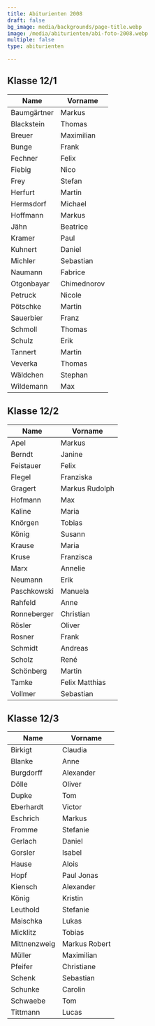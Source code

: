 ```yaml
---
title: Abiturienten 2008
draft: false
bg_image: media/backgrounds/page-title.webp
image: /media/abiturienten/abi-foto-2008.webp
multiple: false
type: abiturienten

---
```


## Klasse 12/1

|Name|Vorname|
|-|-|
|Baumgärtner|Markus|
|Blackstein|Thomas|
|Breuer|Maximilian|
|Bunge|Frank|
|Fechner|Felix|
|Fiebig|Nico|
|Frey|Stefan|
|Herfurt|Martin|
|Hermsdorf|Michael|
|Hoffmann|Markus|
|Jähn|Beatrice|
|Kramer|Paul|
|Kuhnert|Daniel|
|Michler|Sebastian|
|Naumann|Fabrice|
|Otgonbayar|Chimednorov|
|Petruck|Nicole|
|Pötschke|Martin|
|Sauerbier|Franz|
|Schmoll|Thomas|
|Schulz|Erik|
|Tannert|Martin|
|Veverka|Thomas|
|Wäldchen|Stephan|
|Wildemann|Max|

## Klasse 12/2

|Name|Vorname|
|-|-|
|Apel|Markus|
|Berndt|Janine|
|Feistauer|Felix|
|Flegel|Franziska|
|Gragert|Markus Rudolph|
|Hofmann|Max|
|Kaline|Maria|
|Knörgen|Tobias|
|König|Susann|
|Krause|Maria|
|Kruse|Franzisca|
|Marx|Annelie|
|Neumann|Erik|
|Paschkowski|Manuela|
|Rahfeld|Anne|
|Ronneberger|Christian|
|Rösler|Oliver|
|Rosner|Frank|
|Schmidt|Andreas|
|Scholz|René|
|Schönberg|Martin|
|Tamke|Felix Matthias|
|Vollmer|Sebastian|

## Klasse 12/3

|Name|Vorname|
|-|-|
|Birkigt|Claudia|
|Blanke|Anne|
|Burgdorff|Alexander|
|Dölle|Oliver|
|Dupke|Tom|
|Eberhardt|Victor|
|Eschrich|Markus|
|Fromme|Stefanie|
|Gerlach|Daniel|
|Gorsler|Isabel|
|Hause|Alois|
|Hopf|Paul Jonas|
|Kiensch|Alexander|
|König|Kristin|
|Leuthold|Stefanie|
|Maischka|Lukas|
|Micklitz|Tobias|
|Mittnenzweig|Markus Robert|
|Müller|Maximilian|
|Pfeifer|Christiane|
|Schenk|Sebastian|
|Schunke|Carolin|
|Schwaebe|Tom|
|Tittmann|Lucas|

